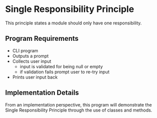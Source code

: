 # Single Responsibility Principle
This principle states a module should only have one responsibility.

## Program Requirements
* CLI program 
* Outputs a prompt
* Collects user input
    * input is validated for being null or empty
    * if validation fails prompt user to re-try input
* Prints user input back


## Implementation Details
From an implementation perspective, this program will demonstrate the Single Responsibility Principle through the use of classes and methods.
